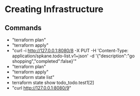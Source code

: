 <h1>Creating Infrastructure </h1>

## Commands
- "terraform plan"
- "terraform apply"
- "curl -i http://127.0.0.1:8080/8 -X PUT -H 'Content-Type: application/spkane.todo-list.v1+json' -d '{"description":"go shopping","completed":false}'"
- "terraform plan"
- "terraform apply"
- "terraform state list"
-  terraform state show todo_todo.test1[2]
- "curl http://127.0.0.1:8080/9"
